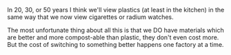 In 20, 30, or 50 years I think we'll view plastics (at least in the kitchen) in the same way that we now view cigarettes or radium watches. 

The most unfortunate thing about all this is that we DO have materials which are better and more compost-able than plastic, they don't even cost more. But the cost of switching to something better happens one factory at a time.
